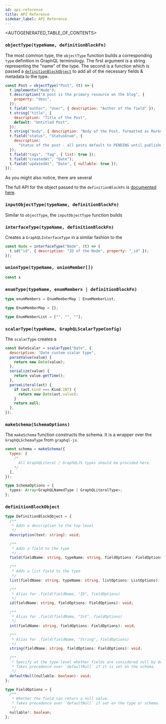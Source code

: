 ```yaml
---
id: api-reference
title: API Reference
sidebar_label: API Reference
---
```


<AUTOGENERATED_TABLE_OF_CONTENTS>

### `objectType(typeName, definitionBlockFn)`

The most common type, the `objectType` function builds a corresponding `type` definition in GraphQL terminology. The first argument is a string representing the "name" of the type. The second is a function which is passed a [`definitionBlockObject`](#definitionblockobject) to add all of the necessary fields & metadata to the type.

```js
const Post = objectType("Post", (t) => {
  t.implements("Node");
  t.description("A post is the primary resource on the blog", {
    property: "desc",
  });
  t.field("author", "User", { description: "Author of the field" });
  t.string("title", {
    description: "Title of the Post",
    default: "Untitled Post",
  });
  t.string("body", { description: "Body of the Post, formatted as Markdown" });
  t.field("status", "StatusEnum", {
    description:
      "Status of the post - all posts default to PENDING until published",
  });
  t.field("tags", "Tag", { list: true });
  t.field("createdAt", "Date");
  t.field("updatedAt", "Date", { nullable: true });
});
```

As you might also notice, there are several

The full API for the object passed to the `definitionBlockFn` is [documented here](#definitionblockobject).

### `inputObjectType(typeName, definitionBlockFn)`

Similar to `objectType`, the `inputObjectType` function builds

### `interfaceType(typeName, definitionBlockFn)`

Creates a `GraphQLInterfaceType` in a similar fashion to the

```js
const Node = interfaceType("Node", (t) => {
  t.id("id", { description: "ID of the Node", property: "_id" });
});
```

### `unionType(typeName, unionMember[])`

```js
const x
```

### `enumType(typeName, enumMembers | definitionBlockFn)`

```ts
type enumMembers = EnumMemberMap | EnumMemberList;

type EnumMemberMap = {};

type EnumMemberList = ["", "", ""];
```

### `scalarType(typeName, GraphQLScalarTypeConfig)`

The `scalarType` creates a

```js
const DateScalar = scalarType("Date", {
  description: "Date custom scalar type",
  parseValue(value) {
    return new Date(value);
  },
  serialize(value) {
    return value.getTime();
  },
  parseLiteral(ast) {
    if (ast.kind === Kind.INT) {
      return new Date(ast.value);
    }
    return null;
  },
});
```

### `makeSchema(SchemaOptions)`

The `makeSchema` function constructs the schema. It is a wrapper over the `GraphQLSchemaType` from `graphql-js`.

```js
const schema = makeSchema({
  types: [
    /* 
      All GraphQLiteral / GraphQLJS types should be provided here.
    */
  ],
});
```

```ts
type SchemaOptions = {
  types: Array<GraphQLNamedType | GraphQLiteralType>;
};
```

### `definitionBlockObject`

```ts
type DefinitionBlockObject = {
  /**
   * Adds a description to the top level
   */
  description(text: string): void;

  /**
   * Adds a field to the type
   */
  field(fieldName: string, typeName: string, fieldOptions: FieldOptions): void;

  /**
   * Adds a list field to the type
   */
  list(fieldName: string, typeName: string, listOptions: ListOptions): void;

  /**
   * Alias for .field(fieldName, "ID", fieldOptions)
   */
  id(fieldName: string, fieldOptions: FieldOptions): void;

  /**
   * Alias for .field(fieldName, "Int", fieldOptions)
   */
  int(fieldName: string, fieldOptions: FieldOptions): void;

  /**
   * Alias for .field(fieldName, "String", fieldOptions)
   */
  string(fieldName: string, fieldOptions: FieldOptions): void;

  /**
   * Specify at the type-level whether fields are considered null by default.
   * Takes precedence over `defaultNull` if it is set on the schema.
   */
  defaultNull(nullable: boolean): void;
};

type FieldOptions = {
  /**
   * Whether the field can return a null value.
   * Takes precedence over `defaultNull` if set on the type or schema.
   */
  nullable?: boolean;
};
```
